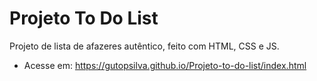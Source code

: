 # Projeto To Do List
 Projeto de lista de afazeres autêntico, feito com HTML, CSS e JS.

- Acesse em: https://gutopsilva.github.io/Projeto-to-do-list/index.html
